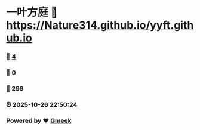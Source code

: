# 一叶方庭 :link: https://Nature314.github.io/yyft.github.io 
### :page_facing_up: [4](https://Nature314.github.io/yyft.github.io/tag.html) 
### :speech_balloon: 0 
### :hibiscus: 299 
### :alarm_clock: 2025-10-26 22:50:24 
### Powered by :heart: [Gmeek](https://github.com/Meekdai/Gmeek)

